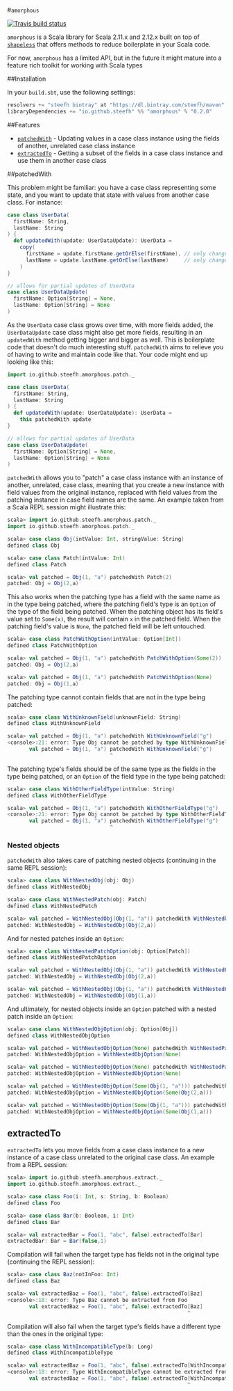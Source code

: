 #`amorphous`

[![Travis build status](https://travis-ci.org/SteefH/amorphous.svg?branch=master "Travis build status")](https://travis-ci.org/SteefH/amorphous)

`amorphous` is a Scala library for Scala 2.11.x and 2.12.x built on top of [`shapeless`](https://github.com/milessabin/shapeless) that offers methods to reduce boilerplate in your Scala code.

For now, `amorphous` has a limited API, but in the future it might mature into a feature rich toolkit for working with Scala types

##Installation

In your `build.sbt`, use the following settings:

```scala
resolvers += "steefh bintray" at "https://dl.bintray.com/steefh/maven"
libraryDependencies += "io.github.steefh" %% "amorphous" % "0.2.0"
```

##Features

 * [`patchedWith`](#patchedWith) - Updating values in a case class instance using the fields of another, unrelated case class instance
 * [`extractedTo`](#extractedTo) - Getting a subset of the fields in a case class instance and use them in another case class

##patchedWith

This problem might be familiar: you have a case class representing some state, and you want to update that state with values from another case class. For instance:

```scala
case class UserData(
  firstName: String,
  lastName: String
) {
  def updatedWith(update: UserDataUpdate): UserData =
	copy(
	  firstName = update.firstName.getOrElse(firstName), // only change if it is set in update
	  lastName = update.lastName.getOrElse(lastName)     // only change if it is set in update
	)
}

// allows for partial updates of UserData
case class UserDataUpdate(
  firstName: Option[String] = None,
  lastName: Option[String] = None
)
```

As the `UserData` case class grows over time, with more fields added, the `UserDataUpdate` case class might also get more fields, resulting in an `updatedWith` method getting bigger and bigger as well. This is boilerplate code that doesn't do much interesting stuff. `patchedWith` aims to relieve you of having to write and maintain code like that. Your code might end up looking like this:

```scala
import io.github.steefh.amorphous.patch._

case class UserData(
  firstName: String,
  lastName: String
) {
  def updatedWith(update: UserDataUpdate): UserData =
	this patchedWith update
}

// allows for partial updates of UserData
case class UserDataUpdate(
  firstName: Option[String] = None,
  lastName: Option[String] = None
)
```

`patchedWith` allows you to "patch" a case class instance with an instance of another, unrelated, case class, meaning that you create a new instance with field values from the original instance, replaced with field values from the patching instance in case field names are the same. An example taken from a Scala REPL session might illustrate this:

```scala
scala> import io.github.steefh.amorphous.patch._
import io.github.steefh.amorphous.patch._

scala> case class Obj(intValue: Int, stringValue: String)
defined class Obj

scala> case class Patch(intValue: Int)
defined class Patch

scala> val patched = Obj(1, "a") patchedWith Patch(2)
patched: Obj = Obj(2,a)
```

This also works when the patching type has a field with the same name as in the type being patched, where the patching field's type is an `Option` of the type of the field being patched. When the patching object has its field's value set to `Some(x)`, the result will contain `x` in the patched field. When the patching field's value is `None`, the patched field will be left untouched. 

```scala
scala> case class PatchWithOption(intValue: Option[Int])
defined class PatchWithOption

scala> val patched = Obj(1, "a") patchedWith PatchWithOption(Some(2))
patched: Obj = Obj(2,a)

scala> val patched = Obj(1, "a") patchedWith PatchWithOption(None)
patched: Obj = Obj(1,a)
```

The patching type cannot contain fields that are not in the type being patched:

```scala
scala> case class WithUnknownField(unknownField: String)
defined class WithUnknownField

scala> val patched = Obj(1, "a") patchedWith WithUnknownField("g")
<console>:21: error: Type Obj cannot be patched by type WithUnknownField
       val patched = Obj(1, "a") patchedWith WithUnknownField("g")
                                 ^
```

The patching type's fields should be of the same type as the fields in the type being patched, or an `Option` of the field type in the type being patched:

```scala
scala> case class WithOtherFieldType(intValue: String)
defined class WithOtherFieldType

scala> val patched = Obj(1, "a") patchedWith WithOtherFieldType("g")
<console>:21: error: Type Obj cannot be patched by type WithOtherFieldType
       val patched = Obj(1, "a") patchedWith WithOtherFieldType("g")
                                 ^
```

### Nested objects

`patchedWith` also takes care of patching nested objects (continuing in the same REPL session):

```scala
scala> case class WithNestedObj(obj: Obj)
defined class WithNestedObj

scala> case class WithNestedPatch(obj: Patch)
defined class WithNestedPatch

scala> val patched = WithNestedObj(Obj(1, "a")) patchedWith WithNestedPatch(Patch(2))
patched: WithNestedObj = WithNestedObj(Obj(2,a))
```

And for nested patches inside an `Option`:

```scala
scala> case class WithNestedPatchOption(obj: Option[Patch])
defined class WithNestedPatchOption

scala> val patched = WithNestedObj(Obj(1, "a")) patchedWith WithNestedPatchOption(Some(Patch(2)))
patched: WithNestedObj = WithNestedObj(Obj(2,a))

scala> val patched = WithNestedObj(Obj(1, "a")) patchedWith WithNestedPatchOption(None)
patched: WithNestedObj = WithNestedObj(Obj(1,a))
```

And ultimately, for nested objects inside an `Option` patched with a nested patch inside an `Option`:

```scala
scala> case class WithNestedObjOption(obj: Option[Obj])
defined class WithNestedObjOption

scala> val patched = WithNestedObjOption(None) patchedWith WithNestedPatchOption(Some(Patch(2)))
patched: WithNestedObjOption = WithNestedObjOption(None)

scala> val patched = WithNestedObjOption(None) patchedWith WithNestedPatchOption(None)
patched: WithNestedObjOption = WithNestedObjOption(None)

scala> val patched = WithNestedObjOption(Some(Obj(1, "a"))) patchedWith WithNestedPatchOption(Some(Patch(2)))
patched: WithNestedObjOption = WithNestedObjOption(Some(Obj(2,a)))

scala> val patched = WithNestedObjOption(Some(Obj(1, "a"))) patchedWith WithNestedPatchOption(None)
patched: WithNestedObjOption = WithNestedObjOption(Some(Obj(1,a)))
```

## extractedTo

`extractedTo` lets you move fields from a case class instance to a new instance of a case class unrelated to the original case class. An example from a REPL session:

```scala
scala> import io.github.steefh.amorphous.extract._
import io.github.steefh.amorphous.extract._

scala> case class Foo(i: Int, s: String, b: Boolean)
defined class Foo

scala> case class Bar(b: Boolean, i: Int)
defined class Bar

scala> val extractedBar = Foo(1, "abc", false).extractedTo[Bar]
extractedBar: Bar = Bar(false,1)
```

Compilation will fail when the target type has fields not in the original type (continuing the REPL session):

```scala
scala> case class Baz(notInFoo: Int)
defined class Baz

scala> val extractedBaz = Foo(1, "abc", false).extractedTo[Baz]
<console>:18: error: Type Baz cannot be extracted from Foo
       val extractedBaz = Foo(1, "abc", false).extractedTo[Baz]
                                                          ^
```

Compilation will also fail when the target type's fields have a different type than the ones in the original type:

```scala
scala> case class WithIncompatibleType(b: Long)
defined class WithIncompatibleType

scala> val extractedBaz = Foo(1, "abc", false).extractedTo[WithIncompatibleType]
<console>:18: error: Type WithIncompatibleType cannot be extracted from Foo
       val extractedBaz = Foo(1, "abc", false).extractedTo[WithIncompatibleType]
                                                          ^
```
